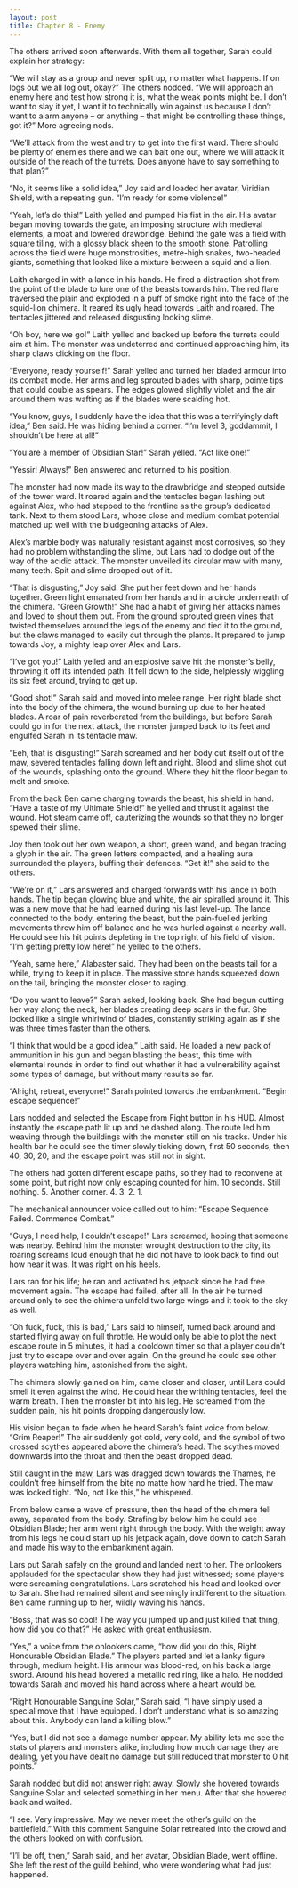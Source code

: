 ```yaml
---
layout: post
title: Chapter 8 - Enemy
---
```


The others arrived soon afterwards. With them all together, Sarah could explain her strategy:

“We will stay as a group and never split up, no matter what happens. If on logs out we all log out, okay?” The others nodded. “We will approach an enemy here and test how strong it is, what the weak points might be. I don’t want to slay it yet, I want it to technically win against us because I don’t want to alarm anyone – or anything – that might be controlling these things, got it?” More agreeing nods.

“We’ll attack from the west and try to get into the first ward. There should be plenty of enemies there and we can bait one out, where we will attack it outside of the reach of the turrets. Does anyone have to say something to that plan?”

“No, it seems like a solid idea,” Joy said and loaded her avatar, Viridian Shield, with a repeating gun. “I’m ready for some violence!”

“Yeah, let’s do this!” Laith yelled and pumped his fist in the air. His avatar began moving towards the gate, an imposing structure with medieval elements, a moat and lowered drawbridge. Behind the gate was a field with square tiling, with a glossy black sheen to the smooth stone. Patrolling across the field were huge monstrosities, metre-high snakes, two-headed giants, something that looked like a mixture between a squid and a lion.

Laith charged in with a lance in his hands. He fired a distraction shot from the point of the blade to lure one of the beasts towards him. The red flare traversed the plain and exploded in a puff of smoke right into the face of the squid-lion chimera. It reared its ugly head towards Laith and roared. The tentacles jittered and released disgusting looking slime.

“Oh boy, here we go!” Laith yelled and backed up before the turrets could aim at him. The monster was undeterred and continued approaching him, its sharp claws clicking on the floor.

“Everyone, ready yourself!” Sarah yelled and turned her bladed armour into its combat mode. Her arms and leg sprouted blades with sharp, pointe tips that could double as spears. The edges glowed slightly violet and the air around them was wafting as if the blades were scalding hot.

“You know, guys, I suddenly have the idea that this was a terrifyingly daft idea,” Ben said. He was hiding behind a corner. “I’m level 3, goddammit, I shouldn’t be here at all!”

“You are a member of Obsidian Star!” Sarah yelled. “Act like one!”

“Yessir! Always!” Ben answered and returned to his position.

The monster had now made its way to the drawbridge and stepped outside of the tower ward. It roared again and the tentacles began lashing out against Alex, who had stepped to the frontline as the group’s dedicated tank. Next to them stood Lars, whose close and medium combat potential matched up well with the bludgeoning attacks of Alex.

Alex’s marble body was naturally resistant against most corrosives, so they had no problem withstanding the slime, but Lars had to dodge out of the way of the acidic attack. The monster unveiled its circular maw with many, many teeth. Spit and slime drooped out of it.

“That is disgusting,” Joy said. She put her feet down and her hands together. Green light emanated from her hands and in a circle underneath of the chimera. “Green Growth!” She had a habit of giving her attacks names and loved to shout them out. From the ground sprouted green vines that twisted themselves around the legs of the enemy and tied it to the ground, but the claws managed to easily cut through the plants. It prepared to jump towards Joy, a mighty leap over Alex and Lars.

“I’ve got you!” Laith yelled and an explosive salve hit the monster’s belly, throwing it off its intended path. It fell down to the side, helplessly wiggling its six feet around, trying to get up.

“Good shot!” Sarah said and moved into melee range. Her right blade shot into the body of the chimera, the wound burning up due to her heated blades. A roar of pain reverberated from the buildings, but before Sarah could go in for the next attack, the monster jumped back to its feet and engulfed Sarah in its tentacle maw.

“Eeh, that is disgusting!” Sarah screamed and her body cut itself out of the maw, severed tentacles falling down left and right. Blood and slime shot out of the wounds, splashing onto the ground. Where they hit the floor began to melt and smoke.

From the back Ben came charging towards the beast, his shield in hand. “Have a taste of my Ultimate Shield!” he yelled and thrust it against the wound. Hot steam came off, cauterizing the wounds so that they no longer spewed their slime.

Joy then took out her own weapon, a short, green wand, and began tracing a glyph in the air. The green letters compacted, and a healing aura surrounded the players, buffing their defences. “Get it!” she said to the others.

“We’re on it,” Lars answered and charged forwards with his lance in both hands. The tip began glowing blue and white, the air spiralled around it. This was a new move that he had learned during his last level-up. The lance connected to the body, entering the beast, but the pain-fuelled jerking movements threw him off balance and he was hurled against a nearby wall. He could see his hit points depleting in the top right of his field of vision. “I’m getting pretty low here!” he yelled to the others.

“Yeah, same here,” Alabaster said. They had been on the beasts tail for a while, trying to keep it in place. The massive stone hands squeezed down on the tail, bringing the monster closer to raging.

“Do you want to leave?” Sarah asked, looking back. She had begun cutting her way along the neck, her blades creating deep scars in the fur. She looked like a single whirlwind of blades, constantly striking again as if she was three times faster than the others.

“I think that would be a good idea,” Laith said. He loaded a new pack of ammunition in his gun and began blasting the beast, this time with elemental rounds in order to find out whether it had a vulnerability against some types of damage, but without many results so far.

“Alright, retreat, everyone!” Sarah pointed towards the embankment. “Begin escape sequence!”

Lars nodded and selected the Escape from Fight button in his HUD. Almost instantly the escape path lit up and he dashed along. The route led him weaving through the buildings with the monster still on his tracks. Under his health bar he could see the timer slowly ticking down, first 50 seconds, then 40, 30, 20, and the escape point was still not in sight.

The others had gotten different escape paths, so they had to reconvene at some point, but right now only escaping counted for him. 10 seconds. Still nothing. 5. Another corner. 4. 3. 2. 1.

The mechanical announcer voice called out to him: “Escape Sequence Failed. Commence Combat.”

“Guys, I need help, I couldn’t escape!” Lars screamed, hoping that someone was nearby. Behind him the monster wrought destruction to the city, its roaring screams loud enough that he did not have to look back to find out how near it was. It was right on his heels.

Lars ran for his life; he ran and activated his jetpack since he had free movement again. The escape had failed, after all. In the air he turned around only to see the chimera unfold two large wings and it took to the sky as well.

“Oh fuck, fuck, this is bad,” Lars said to himself, turned back around and started flying away on full throttle. He would only be able to plot the next escape route in 5 minutes, it had a cooldown timer so that a player couldn’t just try to escape over and over again. On the ground he could see other players watching him, astonished from the sight. 

The chimera slowly gained on him, came closer and closer, until Lars could smell it even against the wind. He could hear the writhing tentacles, feel the warm breath. Then the monster bit into his leg. He screamed from the sudden pain, his hit points dropping dangerously low. 

His vision began to fade when he heard Sarah’s faint voice from below. “Grim Reaper!” The air suddenly got cold, very cold, and the symbol of two crossed scythes appeared above the chimera’s head. The scythes moved downwards into the throat and then the beast dropped dead.

Still caught in the maw, Lars was dragged down towards the Thames, he couldn’t free himself from the bite no matte how hard he tried. The maw was locked tight. “No, not like this,” he whispered.

From below came a wave of pressure, then the head of the chimera fell away, separated from the body. Strafing by below him he could see Obsidian Blade; her arm went right through the body. With the weight away from his legs he could start up his jetpack again, dove down to catch Sarah and made his way to the embankment again.

Lars put Sarah safely on the ground and landed next to her. The onlookers applauded for the spectacular show they had just witnessed; some players were screaming congratulations. Lars scratched his head and looked over to Sarah. She had remained silent and seemingly indifferent to the situation. Ben came running up to her, wildly waving his hands.

“Boss, that was so cool! The way you jumped up and just killed that thing, how did you do that?” He asked with great enthusiasm.

“Yes,” a voice from the onlookers came, “how did you do this, Right Honourable Obsidian Blade.” The players parted and let a lanky figure through, medium height. His armour was blood-red, on his back a large sword. Around his head hovered a metallic red ring, like a halo. He nodded towards Sarah and moved his hand across where a heart would be.

“Right Honourable Sanguine Solar,” Sarah said, “I have simply used a special move that I have equipped. I don’t understand what is so amazing about this. Anybody can land a killing blow.”

“Yes, but I did not see a damage number appear. My ability lets me see the stats of players and monsters alike, including how much damage they are dealing, yet you have dealt no damage but still reduced that monster to 0 hit points.”

Sarah nodded but did not answer right away. Slowly she hovered towards Sanguine Solar and selected something in her menu. After that she hovered back and waited.

“I see. Very impressive. May we never meet the other’s guild on the battlefield.” With this comment Sanguine Solar retreated into the crowd and the others looked on with confusion.

“I’ll be off, then,” Sarah said, and her avatar, Obsidian Blade, went offline. She left the rest of the guild behind, who were wondering what had just happened.
